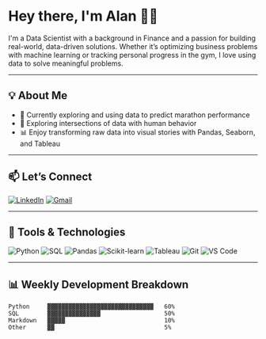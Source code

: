 # Hey there, I'm Alan 👋🏽

I'm a Data Scientist with a background in Finance and a passion for building real-world, data-driven solutions. Whether it’s optimizing business problems with machine learning or tracking personal progress in the gym, I love using data to solve meaningful problems.

---

## 💡 About Me

- 🔎 Currently exploring and using data to predict marathon performance
- 🧠 Exploring intersections of data with human behavior
- 📊 Enjoy transforming raw data into visual stories with Pandas, Seaborn, and Tableau

---

## 📫 Let’s Connect

[![LinkedIn](https://img.shields.io/badge/LinkedIn-Alan%20Thomas-blue?style=for-the-badge&logo=linkedin)](https://www.linkedin.com/in/itsalthomas/)
[![Gmail](https://img.shields.io/badge/Gmail-Contact%20Me-red?style=for-the-badge&logo=gmail)](mailto:your.a.thomas062701@gmail@gmail.com)

---

## 🧰 Tools & Technologies

![Python](https://img.shields.io/badge/Python-3670A0?style=flat&logo=python&logoColor=white)
![SQL](https://img.shields.io/badge/SQL-025E8C?style=flat&logo=postgresql&logoColor=white)
![Pandas](https://img.shields.io/badge/Pandas-150458?style=flat&logo=pandas&logoColor=white)
![Scikit-learn](https://img.shields.io/badge/Scikit--Learn-F7931E?style=flat&logo=scikit-learn&logoColor=white)
![Tableau](https://img.shields.io/badge/Tableau-E97627?style=flat&logo=tableau&logoColor=white)
![Git](https://img.shields.io/badge/Git-F05032?style=flat&logo=git&logoColor=white)
![VS Code](https://img.shields.io/badge/VS%20Code-007ACC?style=flat&logo=visual-studio-code&logoColor=white)

---

## 📊 Weekly Development Breakdown

```text
Python     ▓▓▓▓▓▓▓▓▓▓▓▓▓▓▓▓▓▓▓▓▓▓▓▓▓▓▓▓▓▓   60%
SQL        ▓▓▓▓▓▓▓▓▓▓▓▓▓▓▓                  50%
Markdown   ▓▓▓▓▓                            10%
Other      ▓▓                               5%

